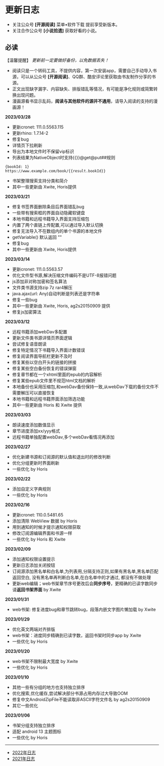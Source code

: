 # 更新日志

* 关注公众号 **[开源阅读]** 菜单•软件下载 提前享受新版本。
* 关注合作公众号 **[小说拾遗]** 获取好看的小说。

## **必读**

【温馨提醒】 *更新前一定要做好备份，以免数据丢失！*

* 阅读只是一个转码工具，不提供内容，第一次安装app，需要自己手动导入书源，可以从公众号 **[开源阅读]**、QQ群、酷安评论里获取由书友制作分享的书源。
* 正文出现缺字漏字、内容缺失、排版错乱等情况，有可能是净化规则或简繁转换出现问题。
* 漫画源看书显示乱码，**阅读与其他软件的源并不通用**，请导入阅读的支持的漫画源！

**2023/03/28**

* 更新cronet: 111.0.5563.115
* 更新rhino: 1.7.14-2
* 修复bug
* 详情页下拉刷新
* 导出为本地文件时不保留vip标识
* 列表结果为NativeObject时支持{{}}@get@put##规则
```
{bookId: 1}
https://www.example.com/book/{{result.bookId}}
```

* 书架整理搜索支持分类和简介
* 其中一些更新由 Xwite, Horis提供

**2023/03/21**

* 修复书签界面删除条目后界面错乱bug
* 一些带有搜索框的界面自动隐藏软键盘
* 本地书籍和远程书籍导入界面支持压缩包
* 内置了两个直链上传配置,可以通过导入默认切换
* 修复无法导入不在数组内的单个书源的本地文件
* getVariable() 默认返回 ""
* 修复bug
* 其中一些更新由 Xwite, Horis提供

**2023/03/14**

* 更新cronet: 111.0.5563.57
* 优化文件型书源,解决压缩文件编码不是UTF-8报错问题
* js添加非对称加密和签名算法
* 文件类书源支持zip 7z rar4解压
* java.ajax(url: Any)自动判断是列表还是字符串
* 修复一些bug
* 其中一些更新由 Xwite, Horis, ag2s20150909 提供
* 修复js加密算法

**2023/03/12**

* 远程书籍添加webDav多配置
* 更新文件类书源详情页界面逻辑
* 尝试修复语音朗读
* 修复特定情况下书籍导入界面计数错误
* 修复阅读界面导航栏更新不及时
* 修复某些以空白开头的链接的拼接
* 修复某些空白备份恢复的错误弹窗
* 修复章节都在一个xhtml里面的epub的内容解析
* 修复某些epub文件里不规范html文档的解析
* 本地备份也采用压缩包,和webDav备份保持一致,从webDav下载的备份文件不需要解压可以直接恢复
* 本地书籍和远程书籍界面添加筛选功能
* 其中一些更新由 Horis 和 Xwite 提供

**2023/03/03**

* 朗读速度添加数值显示
* 章节进度添加xx/yyy格式
* 远程书籍单独配置webDav,多个webDav看情况再添加

**2023/02/27**

* 优化新建书源和订阅源的默认值和退出时的修改判断
* 优化分组更新时界面刷新
* 一些优化 by Horis

**2023/02/22**

* 添加自定义字典规则
* 一些优化 by Horis

**2023/02/16**

* 更新cronet: 110.0.5481.65
* 添加清除 WebView 数据 by Horis
* 用到通知的时候才提示通知权限获取
* 修改订阅源编辑界面和书源一样
* 一些优化 by Horis 和 Xwite

**2023/02/09**

* 添加通知权限设置提示
* 更新日志添加关闭按钮
* 订阅源添加黑名单和白名单,为列表用,分隔支持正则,如果有黑名单,黑名单匹配返回空白, 没有黑名单再判断白名单,在白名单中的才通过, 都没有不做处理
* 更新web编辑；web书架章节序号更改后会**同步序号**，更精确的已读字数同步请**返回书架界面** by Xwite

**2023/01/31**

* web书架: 修复进度bug和章节跳转bug，段落内嵌文字图片懒加载 by Xwite

**2023/01/29**

* 优化英文两端对齐排版
* web书架：进度同步精确到已读字数，返回书架时同步app by Xwite
* 一些优化 by Horis

**2023/01/20**

* web书架不限制最大宽度 by Xwite
* 一些优化 by Horis

**2023/01/10**

* 其他一些有分组的地方也支持独立排序
* 优化搜索,优化缓存,尝试解决部分书源占用内存过大导致OOM
* 修复中文AndroidZipFile不能读取非ASCII字符文件名 by ag2s20150909
* 其它一些优化

**2023/01/06**

* 书架分组支持独立排序
* 适配 android 13 主题图标
* 一些优化 by Horis
----
* [2022年日志](https://github.com/gedoor/legado/blob/record2022/app/src/main/assets/updateLog.md)
* [2021年日志](https://github.com/gedoor/legado/blob/record2021/app/src/main/assets/updateLog.md)
